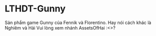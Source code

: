 # LTHDT-Gunny
Sản phẩm game Gunny của Fennik và Florentino. Hay nói cách khác là Nghiêm và Hải
Vui lòng xem nhánh AssetsOfHai :<>?
